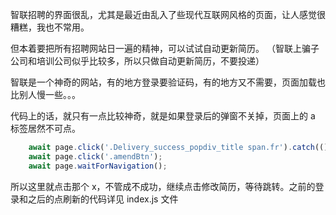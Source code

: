 智联招聘的界面很乱，尤其是最近由乱入了些现代互联网风格的页面，让人感觉很糟糕，我也不常用。

但本着要把所有招聘网站日一遍的精神，可以试试自动更新简历。
（智联上骗子公司和培训公司似乎比较多，所以只做自动更新简历，不要投递）

智联是一个神奇的网站，有的地方登录要验证码，有的地方又不需要，页面加载也比别人慢一些。。。

代码上的话，就只有一点比较神奇，就是如果登录后的弹窗不关掉，页面上的 a 标签居然不可点。
```JavaScript
	await page.click('.Delivery_success_popdiv_title span.fr').catch(() => {});
	await page.click('.amendBtn');
	await page.waitForNavigation();
```
所以这里就点击那个 x，不管成不成功，继续点击修改简历，等待跳转。之前的登录和之后的点刷新的代码详见 index.js 文件